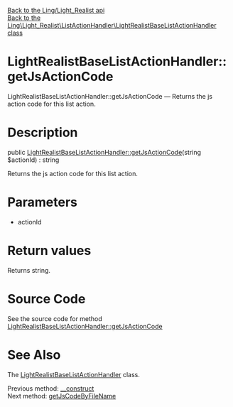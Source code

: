 [Back to the Ling/Light_Realist api](https://github.com/lingtalfi/Light_Realist/blob/master/doc/api/Ling/Light_Realist.md)<br>
[Back to the Ling\Light_Realist\ListActionHandler\LightRealistBaseListActionHandler class](https://github.com/lingtalfi/Light_Realist/blob/master/doc/api/Ling/Light_Realist/ListActionHandler/LightRealistBaseListActionHandler.md)


LightRealistBaseListActionHandler::getJsActionCode
================



LightRealistBaseListActionHandler::getJsActionCode — Returns the js action code for this list action.




Description
================


public [LightRealistBaseListActionHandler::getJsActionCode](https://github.com/lingtalfi/Light_Realist/blob/master/doc/api/Ling/Light_Realist/ListActionHandler/LightRealistBaseListActionHandler/getJsActionCode.md)(string $actionId) : string




Returns the js action code for this list action.




Parameters
================


- actionId

    


Return values
================

Returns string.








Source Code
===========
See the source code for method [LightRealistBaseListActionHandler::getJsActionCode](https://github.com/lingtalfi/Light_Realist/blob/master/ListActionHandler/LightRealistBaseListActionHandler.php#L34-L49)


See Also
================

The [LightRealistBaseListActionHandler](https://github.com/lingtalfi/Light_Realist/blob/master/doc/api/Ling/Light_Realist/ListActionHandler/LightRealistBaseListActionHandler.md) class.

Previous method: [__construct](https://github.com/lingtalfi/Light_Realist/blob/master/doc/api/Ling/Light_Realist/ListActionHandler/LightRealistBaseListActionHandler/__construct.md)<br>Next method: [getJsCodeByFileName](https://github.com/lingtalfi/Light_Realist/blob/master/doc/api/Ling/Light_Realist/ListActionHandler/LightRealistBaseListActionHandler/getJsCodeByFileName.md)<br>


